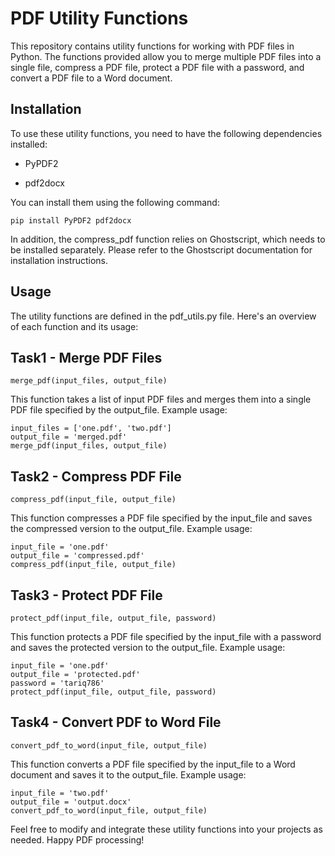 # PDF Utility Functions

This repository contains utility functions for working with PDF files in Python. The functions provided allow you to merge multiple PDF files into a single file, compress a PDF file, protect a PDF file with a password, and convert a PDF file to a Word document.

## Installation

To use these utility functions, you need to have the following dependencies installed:

- PyPDF2

* pdf2docx

You can install them using the following command:

```
pip install PyPDF2 pdf2docx

```

In addition, the compress_pdf function relies on Ghostscript, which needs to be installed separately. Please refer to the Ghostscript documentation for installation instructions.

## Usage

The utility functions are defined in the pdf_utils.py file. Here's an overview of each function and its usage:

## Task1 - Merge PDF Files

```
merge_pdf(input_files, output_file)

```

This function takes a list of input PDF files and merges them into a single PDF file specified by the output_file. Example usage:

```
input_files = ['one.pdf', 'two.pdf']
output_file = 'merged.pdf'
merge_pdf(input_files, output_file)

```

## Task2 - Compress PDF File

```
compress_pdf(input_file, output_file)

```

This function compresses a PDF file specified by the input_file and saves the compressed version to the output_file. Example usage:

```
input_file = 'one.pdf'
output_file = 'compressed.pdf'
compress_pdf(input_file, output_file)

```

## Task3 - Protect PDF File

```
protect_pdf(input_file, output_file, password)

```

This function protects a PDF file specified by the input_file with a password and saves the protected version to the output_file. Example usage:

```
input_file = 'one.pdf'
output_file = 'protected.pdf'
password = 'tariq786'
protect_pdf(input_file, output_file, password)

```

## Task4 - Convert PDF to Word File

```
convert_pdf_to_word(input_file, output_file)

```

This function converts a PDF file specified by the input_file to a Word document and saves it to the output_file. Example usage:

```
input_file = 'two.pdf'
output_file = 'output.docx'
convert_pdf_to_word(input_file, output_file)

```

Feel free to modify and integrate these utility functions into your projects as needed. Happy PDF processing!
